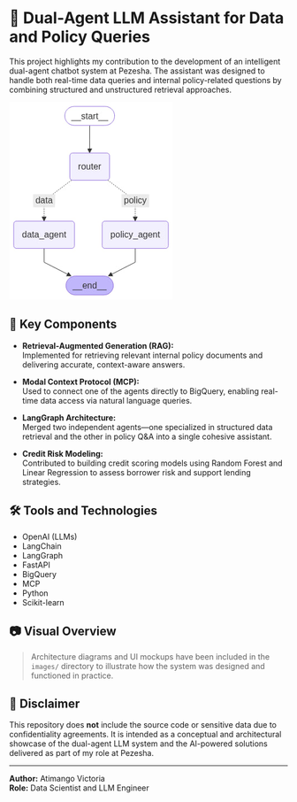# 🤖 Dual-Agent LLM Assistant for Data and Policy Queries

This project highlights my contribution to the development of an intelligent dual-agent chatbot system at Pezesha. The assistant was designed to handle both real-time data queries and internal policy-related questions by combining structured and unstructured retrieval approaches.

![Dual Agent Architecture](./graph%20agent.jpg)

## 🧠 Key Components

- **Retrieval-Augmented Generation (RAG):**  
  Implemented for retrieving relevant internal policy documents and delivering accurate, context-aware answers.

- **Modal Context Protocol (MCP):**  
  Used to connect one of the agents directly to BigQuery, enabling real-time data access via natural language queries.

- **LangGraph Architecture:**  
  Merged two independent agents—one specialized in structured data retrieval and the other in policy Q&A into a single cohesive assistant.

- **Credit Risk Modeling:**  
  Contributed to building credit scoring models using Random Forest and Linear Regression to assess borrower risk and support lending strategies.

## 🛠️ Tools and Technologies

- OpenAI (LLMs)
- LangChain
- LangGraph
- FastAPI
- BigQuery
- MCP
- Python
- Scikit-learn

## 📷 Visual Overview

> Architecture diagrams and UI mockups have been included in the `images/` directory to illustrate how the system was designed and functioned in practice.

## 🔐 Disclaimer

This repository does **not** include the source code or sensitive data due to confidentiality agreements. It is intended as a conceptual and architectural showcase of the dual-agent LLM system and the AI-powered solutions delivered as part of my role at Pezesha.

---

**Author:** Atimango Victoria  
**Role:** Data Scientist and LLM Engineer  
